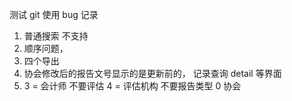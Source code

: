 测试 git 使用
bug 记录 
1. 普通搜索 不支持
2. 顺序问题，
3. 四个导出
4. 协会修改后的报告文号显示的是更新前的， 记录查询 detail 等界面
5. 3 = 会计师 不要评估 4 = 评估机构 不要报告类型  0 协会